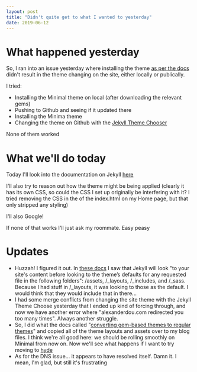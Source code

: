 ```yaml
---
layout: post
title: "Didn't quite get to what I wanted to yesterday"
date: 2019-06-12
---
```


# What happened yesterday
So, I ran into an issue yesterday where installing the theme [as per the docs](https://github.com/pages-themes/minimal) didn't result in the theme changing on the site, either locally or publically. 

I tried:
* Installing the Minimal theme on local (after downloading the relevant gems)
* Pushing to Github and seeing if it updated there
* Installing the Minima theme
* Changing the theme on Github with the [Jekyll Theme Chooser](https://help.github.com/en/articles/adding-a-jekyll-theme-to-your-github-pages-site-with-the-jekyll-theme-chooser)

None of them worked

# What we'll do today
Today I'll look into the documentation on Jekyll [here](https://jekyllrb.com/docs/themes/)

I'll also try to reason out how the theme might be being applied (clearly it has its own CSS, so could the CSS I set up originally be interfering with it? I tried removing the CSS in the <head> of the index.html on my Home page, but that only stripped any styling)

I'll also Google!

If none of that works I'll just ask my roommate. Easy peasy


# Updates
* Huzzah! I figured it out. In [these docs](https://jekyllrb.com/docs/themes/) I saw that Jekyll will look "to your site's content before looking to the theme’s defaults for any requested file in the following folders": /assets, /_layouts, /_includes, and /_sass. Because I had stuff in /_layouts, it was looking to those as the default. I would think that they would include that in there...
* I had some merge conflicts from changing the site theme with the Jekyll Theme Choose yesterday that I ended up kind of forcing through, and now we have another error where "alexanderdou.com redirected you too many times". Always another struggle. 
* So, I did what the docs called "[converting gem-based themes to regular themes](https://jekyllrb.com/docs/themes/#converting-gem-based-themes-to-regular-themes)" and copied all of the theme layouts and assets over to my blog files. I think we're all good here: we should be rolling smoothly on Minimal from now on. Now we'll see what happens if I want to try moving to [hyde](https://github.com/poole/hyde)
* As for the DNS issue... it appears to have resolved itself. Damn it. I mean, I'm glad, but still it's frustrating